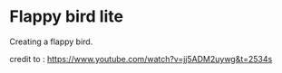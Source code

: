 # Flappy bird lite
Creating a flappy bird.

credit to : https://www.youtube.com/watch?v=jj5ADM2uywg&t=2534s 